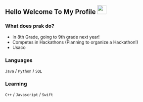 ## Hello Welcome To My Profile  <img src="https://media.giphy.com/media/hvRJCLFzcasrR4ia7z/giphy.gif" width="29px" height="29px">

### What does prak do?
* In 8th Grade, going to 9th grade next year!
* Competes in Hackathons (Planning to organize a Hackathon!)
* Usaco

### Languages
`Java` / `Python` / `SQL`

### Learning
`C++` / `Javascript` / `Swift`
